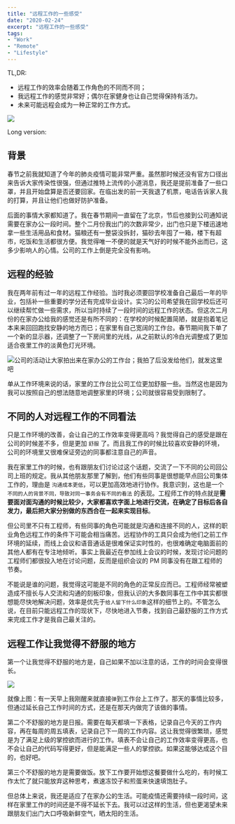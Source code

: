 ```yaml
---
title: "远程工作的一些感受"
date: "2020-02-24"
excerpt: "远程工作的一些感受"
tags:
- "Work"
- "Remote"
- "Lifestyle"
---
```


TL,DR:

- 远程工作的效率会随着工作角色的不同而不同；
- 我远程工作的感觉非常好；偶尔在家健身也让自己觉得保持有活力。
- 未来可能远程会成为一种正常的工作方式。

![](https://tva1.sinaimg.cn/large/0082zybply1gc7x4sp6gnj30x80m8b29.jpg)

Long version:

## 背景

春节之前我就知道了今年的肺炎疫情可能非常严重。虽然那时候还没有官方口径出来告诉大家传染性很强，但通过推特上流传的小道消息，我还是提前准备了一些口罩，并且开始盘算是否还要回家。在临出发的前一天我退了机票，电话告诉家人我的打算，并且让他们也做好防护准备。

后面的事情大家都知道了。我在春节期间一直留在了北京，节后也接到公司通知说需要在家办公一段时间。整个二月份我出门的次数非常少，出门也只是下楼迅速地拿一些生活用品和食材。猫粮还有一整袋没拆封，猫砂去年囤了一箱，楼下有超市，吃饭和生活都很方便。我觉得唯一不便的就是天气好的时候不能外出而已，这多少影响人的心情。公司的工作上倒是完全没有影响。

## 远程的经验

我在两年前有过一年的远程工作经验。当时我必须要回学校准备自己最后一年的毕业，包括补一些重要的学分还有完成毕业设计。实习的公司希望我在回学校后还可以继续帮忙做一些需求，所以当时持续了一段时间的远程工作的状态。但这次二月份的在家办公给我的感觉还是有所不同的：在学校的时候配置简陋，就是抱着笔记本来来回回跑找安静的地方而已；在家里有自己宽阔的工作台。春节期间我下单了一个新的显示器，还调整了一下房间里的光线，从之前默认的冷白光调整成了更加适合夜里工作的淡黄色灯光环境。

![公司的活动让大家拍出来在家办公的工作台；我拍了后没发给他们，就发这里吧](https://tva1.sinaimg.cn/large/0082zybply1gc7w55unx9j31400u0qsr.jpg)

单从工作环境来说的话，家里的工作台比公司工位更加舒服一些。当然这也是因为我可以按照自己的想法随意地调整家里的环境；公司就很容易受到限制了。

## 不同的人对远程工作的不同看法

只是工作环境的改善，会让自己的工作效率变得更高吗？我觉得自己的感受是跟在公司的时候差不多，但是更加 `舒服` 了。而且我工作的时候比较喜欢安静的环境，公司的环境里又很难保证旁边的同事都注意自己的声音。

我在家里工作的时候，也有跟朋友们讨论过这个话题，交流了一下不同的公司回公司上班的规定。我从其他朋友那里了解到，他们有些同事是很想能早点回公司集体工作的，理由是 `沟通成本更低`，可以更加高效地进行协作。我意识到，这也是一个 `不同的人的背景不同，导致对同一事务会有不同的看法` 的表现。工程师工作的特点就是**需要面对面沟通的时候比较少，大家都喜欢字面上地进行交流，在确定了目标后各自发力，最后把大家分别做的东西合在一起来实现目标**。

但公司里不只有工程师，有些同事的角色可能就是沟通和连接不同的人，这样的职业角色远程工作的条件下可能会相当痛苦。远程协作的工具只会成为他们之前工作环境的延续，而线上会议和语音通话是很难保证实时性的，也很难确定电脑面前的其他人都有在专注地倾听。事实上我最近在参加线上会议的时候，发现讨论问题的工程师们都很投入地在讨论问题，反而是组织会议的 PM 同事没有在跟工程师的节奏。

不能说是谁的问题，我觉得这可能是不同的角色的正常反应而已。工程师经常被塑造成不擅长与人交流和沟通的刻板印象，但我认识的大多数同事在工作中其实都很想能尽快地解决问题，效率是优先于`给人留下什么印象`这样的细节上的。不管怎么说，在目前只能远程工作的现状下，尽快地进入节奏，找到自己最舒服的工作方式来完成工作才是我自己最关注的。

## 远程工作让我觉得不舒服的地方

第一个让我觉得不舒服的地方是，自己如果不加以注意的话，工作的时间会变得很长。

![](https://tva1.sinaimg.cn/large/0082zybply1gc7v69lqoij30h305it92.jpg)

就像上图：有一天早上我刚醒来就直接`弹`到工作台上工作了。那天的事情比较多，但通过延长自己工作时间的方式，还是在那天内做完了该做的事情。

第二个不舒服的地方是日报。需要在每天都填一下表格，记录自己今天的工作内容，再在每周的周五填表，记录自己下一周的工作内容。这让我觉得很繁琐，感觉是为了满足上级的掌控欲而进行的工作。填表不会让自己的工作效率变得更高，也不会让自己的代码写得更好，但是能满足一些人的掌控欲。如果这能够达成这个目的，也好吧。

第三个不舒服的地方是需要做饭。放下工作要开始想这餐要做什么吃的，有时候工作太忙了就只能放弃这种思考，煮速冻饺子和煎蛋来快速填饱肚子。

但总体上来说，我还是适应了在家办公的生活。可能疫情还需要持续一段时间，这样在家里工作的时间还是不得不延长下去。我可以过这样的生活，但也更渴望未来跟朋友们出门大口呼吸新鲜空气，晒太阳的生活。
